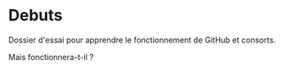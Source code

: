 # Debuts
Dossier d'essai pour apprendre le fonctionnement de GitHub et consorts.

Mais fonctionnera-t-il ?